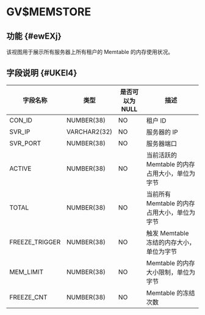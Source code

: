 GV$MEMSTORE 
================================



功能 {#ewEXj}
-----------

该视图用于展示所有服务器上所有租户的 Memtable 的内存使用状况。

字段说明 {#UKEl4}
-------------



|    **字段名称**    |    **类型**    | **是否可以为 NULL** |            **描述**            |
|----------------|--------------|----------------|------------------------------|
| CON_ID         | NUMBER(38)   | NO             | 租户 ID                        |
| SVR_IP         | VARCHAR2(32) | NO             | 服务器的 IP                      |
| SVR_PORT       | NUMBER(38)   | NO             | 服务器端口                        |
| ACTIVE         | NUMBER(38)   | NO             | 当前活跃的 Memtable 的内存占用大小，单位为字节 |
| TOTAL          | NUMBER(38)   | NO             | 当前所有 Memtable 的内存占用大小，单位为字节  |
| FREEZE_TRIGGER | NUMBER(38)   | NO             | 触发 Memtable 冻结的内存大小，单位为字节    |
| MEM_LIMIT      | NUMBER(38)   | NO             | Memtable 的内存大小限制，单位为字节       |
| FREEZE_CNT     | NUMBER(38)   | NO             | Memtable 的冻结次数               |



